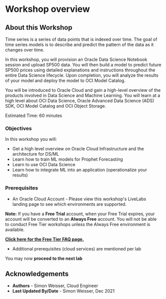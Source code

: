 # Workshop overview

## About this Workshop

Time series is a series of data points that is indexed over time. The goal of time series models is to describe and predict the pattern of the data as it changes over time.

In this workshop, you will provision an Oracle Data Science Notebook session and upload SP500 data. You will then build a model to predict future SP500 prices using detailed explanations and instructions throughout the entire Data Science lifecycle. Upon completion, you will analyze the results of your model and deploy the model to OCI Model Catalog.

You will be introduced to Oracle Cloud and gain a high-level overview of the products involved in Data Science and Machine Learning. You will learn at a high level about OCI Data Science, Oracle Advanced Data Science (ADS) SDK, OCI Model Catalog and OCI Object Storage.

Estimated Time: 60 minutes

### Objectives

In this workshop you will:
* Get a high level overview on Oracle Cloud Infrastructure and the architecture for DS/ML
* Learn how to train ML models for Prophet Forecasting
* Learn to use OCI Data Science
* Learn how to integrate ML into an application (operationalize your results)

### Prerequisites

* An Oracle Cloud Account - Please view this workshop's LiveLabs landing page to see which environments are supported.

**Note:** If you have a **Free Trial** account, when your Free Trial expires, your account will be converted to an **Always Free** account. You will not be able to conduct Free Tier workshops unless the Always Free environment is available.

**[Click here for the Free Tier FAQ page.](https://www.oracle.com/cloud/free/faq.html)**

* Additional prerequisites (cloud services) are mentioned per lab


You may now **proceed to the next lab**

## Acknowledgements
* **Authors** - Simon Weisser, Cloud Engineer
* **Last Updated By/Date** - Simon Weisser, Dec 2021

